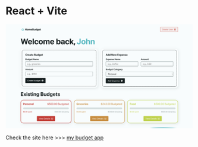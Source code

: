 # React + Vite

![](./public/screenshot.png)


Check the site here >>> [my budget app](https://tpmybudget.netlify.app/)



